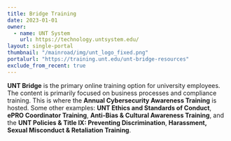 ```yaml
---
title: Bridge Training
date: 2023-01-01
owner:
  - name: UNT System
    url: https://technology.untsystem.edu/
layout: single-portal
thumbnail: "/mainroad/img/unt_logo_fixed.png"
portalurl: "https://training.unt.edu/unt-bridge-resources"
exclude_from_recent: true
---
```

<b>UNT Bridge</b> is the primary online training option for university employees. The content is primarily focused on business processes and compliance training. This is where the <b>Annual Cybersecurity Awareness Training</b> is hosted. Some other examples: <b>UNT Ethics and Standards of Conduct</b>, <b>ePRO Coordinator Training</b>, <b>Anti-Bias & Cultural Awareness Training</b>, and the <b>UNT Policies & Title IX: Preventing Discrimination</b>, <b>Harassment, Sexual Misconduct & Retaliation Training</b>.